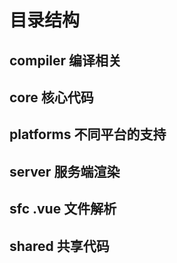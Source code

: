 # 目录结构
## compiler 编译相关 
## core 核心代码 
## platforms 不同平台的支持
## server 服务端渲染
## sfc  .vue 文件解析
## shared 共享代码
